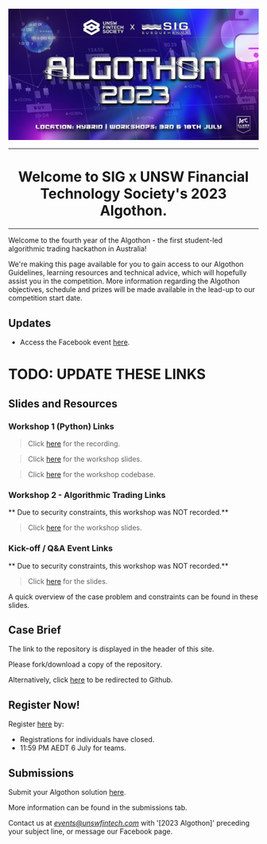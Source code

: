 ![Cover photo](./img/cp.jpg)

---

# <center>Welcome to SIG x UNSW Financial Technology Society's 2023 Algothon.</center>

---

[//]: # "For full documentation visit [mkdocs.org](https://www.mkdocs.org)."

Welcome to the fourth year of the Algothon - the first student-led algorithmic trading hackathon in Australia!

We're making this page available for you to gain access to our Algothon Guidelines, learning resources and technical advice, which will hopefully assist you in the competition. More information regarding the Algothon objectives, schedule and prizes will be made available in the lead-up to our competition start date.

## Updates

- Access the Facebook event [here](https://fb.me/e/4FXkJDX2q).

# TODO: UPDATE THESE LINKS

## Slides and Resources

### Workshop 1 (Python) Links

> Click [here](https://zoom.us/rec/share/sF8EVA8-_VaUEnGM-3ZoIgSbD5bYyGoW1TXnYD1U71-A0PHdR_8DU116lU2Ab5Qi.OhWS8Dh6lV2ibvC9) for the recording.

> Click [here](https://unsw-my.sharepoint.com/:p:/g/personal/z5363065_ad_unsw_edu_au/EU0JccsEvXpAqg_s6zTMS2MBR3nhdrKBAT9pcOBlouPE_g?rtime=DCx2B_5U2kg) for the workshop slides.

> Click [here](https://replit.com/@UNSW-Fintech-So/AlgothonWorkshop1-Overview#main.py) for the workshop codebase.

### Workshop 2 - Algorithmic Trading Links

** Due to security constraints, this workshop was NOT recorded.**

> Click [here](https://drive.google.com/file/d/1qJPwl48jnsaiHP7QxfK7TlED60zx0UO2/view?usp=sharing) for the workshop slides.

### Kick-off / Q&A Event Links

** Due to security constraints, this workshop was NOT recorded.**

> Click [here](https://drive.google.com/file/d/1G0wvL4JEmI67sesG6Sew-xuha0aIqR70/view?fbclid=IwAR2qx_o0H80EoLasI_0h7pxUlPSb4gmBrNBczCfZgeWARtuQhxkI1wlNmPI) for the slides.

A quick overview of the case problem and constraints can be found in these slides.

## Case Brief

The link to the repository is displayed in the header of this site.

Please fork/download a copy of the repository.

Alternatively, click [here](https://github.com/UNSW-Fintech-Society-Events/algothon2022-starter-code) to be redirected to Github.

## Register Now!

Register [here](https://forms.gle/mjyngHGdPRPeCdWH9) by:

- Registrations for individuals have closed.
- 11:59 PM AEDT 6 July for teams.

## Submissions

Submit your Algothon solution [here](https://forms.gle/GiTtibt3qV4MxWPM8).

More information can be found in the submissions tab.

Contact us at *events@unswfintech.com* with '[2023 Algothon]' preceding your subject line, or message our Facebook page.
